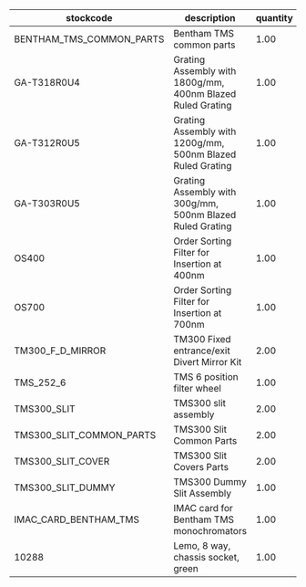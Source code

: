 |stockcode|description|quantity|location|
|---------|-----------|--------|--------|
|BENTHAM_TMS_COMMON_PARTS|Bentham TMS common parts|1.00||
|GA-T318R0U4|Grating Assembly with 1800g/mm, 400nm Blazed Ruled Grating|1.00||
|GA-T312R0U5|Grating Assembly with 1200g/mm, 500nm Blazed Ruled Grating|1.00||
|GA-T303R0U5|Grating Assembly with 300g/mm, 500nm Blazed Ruled Grating|1.00||
|OS400|Order Sorting Filter for Insertion at 400nm|1.00||
|OS700|Order Sorting Filter for Insertion at 700nm|1.00||
|TM300_F_D_MIRROR|TM300 Fixed entrance/exit Divert Mirror Kit|2.00||
|TMS_252_6|TMS 6 position filter wheel|1.00||
|TMS300_SLIT|TMS300 slit assembly|2.00||
|TMS300_SLIT_COMMON_PARTS|TMS300 Slit Common Parts|2.00||
|TMS300_SLIT_COVER|TMS300 Slit Covers Parts|2.00||
|TMS300_SLIT_DUMMY|TMS300 Dummy Slit Assembly|1.00||
|IMAC_CARD_BENTHAM_TMS|IMAC card for Bentham TMS monochromators|1.00||
|10288|Lemo, 8 way, chassis socket, green|1.00||
